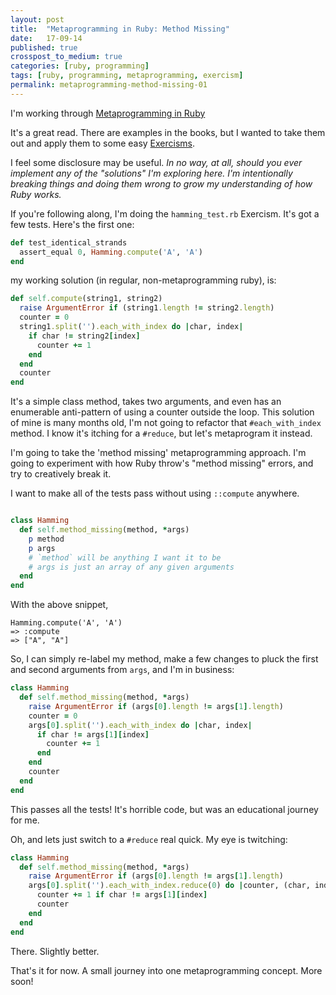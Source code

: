 ```yaml
---
layout: post
title:  "Metaprogramming in Ruby: Method Missing"
date:   17-09-14
published: true
crosspost_to_medium: true
categories: [ruby, programming]
tags: [ruby, programming, metaprogramming, exercism]
permalink: metaprogramming-method-missing-01
---
```


I'm working through [Metaprogramming in Ruby](https://www.amazon.com/Metaprogramming-Ruby-Program-Like-Facets/dp/1941222129)

It's a great read. There are examples in the books, but I wanted to take them out and apply them to some easy [Exercisms](http://exercism.io/).

I feel some disclosure may be useful. _In no way, at all, should you ever implement any of the "solutions" I'm exploring here. I'm intentionally breaking things and doing them wrong to grow my understanding of how Ruby works._

If you're following along, I'm doing the `hamming_test.rb` Exercism. It's got a few tests. Here's the first one:

```ruby
def test_identical_strands
  assert_equal 0, Hamming.compute('A', 'A')
end
```

my working solution (in regular, non-metaprogramming ruby), is:

```ruby
def self.compute(string1, string2)
  raise ArgumentError if (string1.length != string2.length)
  counter = 0
  string1.split('').each_with_index do |char, index|
    if char != string2[index]
      counter += 1
    end
  end
  counter
end
```

It's a simple class method, takes two arguments, and even has an enumerable anti-pattern of using a counter outside the loop. This solution of mine is many months old, I'm not going to refactor that `#each_with_index` method. I know it's itching for a `#reduce`, but let's metaprogram it instead.

<!--more-->

I'm going to take the 'method missing' metaprogramming approach. I'm going to experiment with how Ruby throw's "method missing" errors, and try to creatively break it.

I want to make all of the tests pass without using `::compute` anywhere.

```ruby

class Hamming
  def self.method_missing(method, *args)
    p method
    p args
    # `method` will be anything I want it to be
    # args is just an array of any given arguments
  end
end

```

With the above snippet,
```
Hamming.compute('A', 'A')
=> :compute
=> ["A", "A"]
```

So, I can simply re-label my method, make a few changes to pluck the first and second arguments from `args`, and I'm in business:

```ruby
class Hamming
  def self.method_missing(method, *args)
    raise ArgumentError if (args[0].length != args[1].length)
    counter = 0
    args[0].split('').each_with_index do |char, index|
      if char != args[1][index]
        counter += 1
      end
    end
    counter
  end
end
```

This passes all the tests! It's horrible code, but was an educational journey for me.

Oh, and lets just switch to a `#reduce` real quick. My eye is twitching:

```ruby
class Hamming
  def self.method_missing(method, *args)
    raise ArgumentError if (args[0].length != args[1].length)
    args[0].split('').each_with_index.reduce(0) do |counter, (char, index)|
      counter += 1 if char != args[1][index]
      counter
    end
  end
end
```

There. Slightly better.

That's it for now. A small journey into one metaprogramming concept. More soon!
